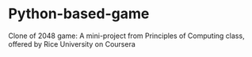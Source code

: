 # Python-based-game
Clone of 2048 game:
A mini-project from Principles of Computing class, offered by Rice University on Coursera

